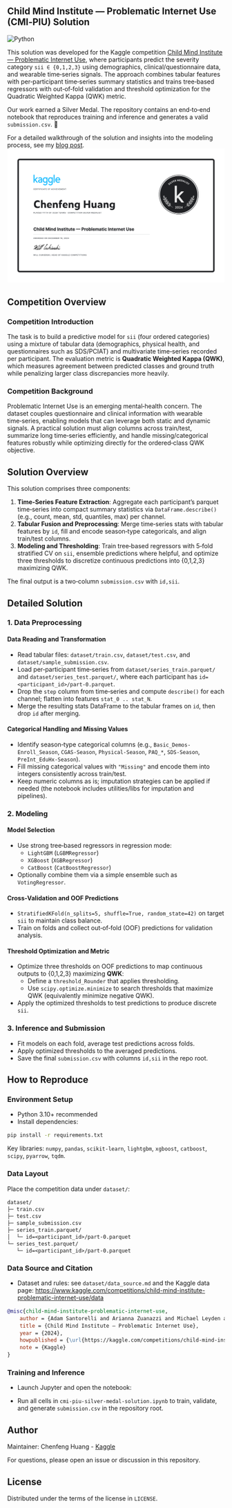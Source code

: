 ## Child Mind Institute — Problematic Internet Use (CMI‑PIU) Solution
![Python](https://img.shields.io/badge/python-3.10+-blue.svg)



This solution was developed for the Kaggle competition [Child Mind Institute — Problematic Internet Use](https://www.kaggle.com/competitions/child-mind-institute-problematic-internet-use), where participants predict the severity category `sii ∈ {0,1,2,3}` using demographics, clinical/questionnaire data, and wearable time‑series signals. The approach combines tabular features with per‑participant time‑series summary statistics and trains tree‑based regressors with out‑of‑fold validation and threshold optimization for the Quadratic Weighted Kappa (QWK) metric.

Our work earned a Silver Medal. The repository contains an end‑to‑end notebook that reproduces training and inference and generates a valid `submission.csv`. 🥈

For a detailed walkthrough of the solution and insights into the modeling process, see my [blog post](https://chenfenghuang.info/2024/12/20/Kaggle-CMI-PIU/).
![CMI‑PIU — Silver Medal](./fig/certificate.png)

## Competition Overview

### Competition Introduction

The task is to build a predictive model for `sii` (four ordered categories) using a mixture of tabular data (demographics, physical health, and questionnaires such as SDS/PCIAT) and multivariate time‑series recorded per participant. The evaluation metric is **Quadratic Weighted Kappa (QWK)**, which measures agreement between predicted classes and ground truth while penalizing larger class discrepancies more heavily.

### Competition Background

Problematic Internet Use is an emerging mental‑health concern. The dataset couples questionnaire and clinical information with wearable time‑series, enabling models that can leverage both static and dynamic signals. A practical solution must align columns across train/test, summarize long time‑series efficiently, and handle missing/categorical features robustly while optimizing directly for the ordered‑class QWK objective.

## Solution Overview

This solution comprises three components:

1. **Time‑Series Feature Extraction**: Aggregate each participant’s parquet time‑series into compact summary statistics via `DataFrame.describe()` (e.g., count, mean, std, quantiles, max) per channel.
2. **Tabular Fusion and Preprocessing**: Merge time‑series stats with tabular features by `id`, fill and encode season‑type categoricals, and align train/test columns.
3. **Modeling and Thresholding**: Train tree‑based regressors with 5‑fold stratified CV on `sii`, ensemble predictions where helpful, and optimize three thresholds to discretize continuous predictions into {0,1,2,3} maximizing QWK.

The final output is a two‑column `submission.csv` with `id,sii`.

## Detailed Solution

### 1. Data Preprocessing

#### Data Reading and Transformation

- Read tabular files: `dataset/train.csv`, `dataset/test.csv`, and `dataset/sample_submission.csv`.
- Load per‑participant time‑series from `dataset/series_train.parquet/` and `dataset/series_test.parquet/`, where each participant has `id=<participant_id>/part-0.parquet`.
- Drop the `step` column from time‑series and compute `describe()` for each channel; flatten into features `stat_0 .. stat_N`.
- Merge the resulting stats DataFrame to the tabular frames on `id`, then drop `id` after merging.

#### Categorical Handling and Missing Values

- Identify season‑type categorical columns (e.g., `Basic_Demos-Enroll_Season`, `CGAS-Season`, `Physical-Season`, `PAQ_*`, `SDS-Season`, `PreInt_EduHx-Season`).
- Fill missing categorical values with `"Missing"` and encode them into integers consistently across train/test.
- Keep numeric columns as is; imputation strategies can be applied if needed (the notebook includes utilities/libs for imputation and pipelines).

### 2. Modeling

#### Model Selection

- Use strong tree‑based regressors in regression mode:
  - `LightGBM` (`LGBMRegressor`)
  - `XGBoost` (`XGBRegressor`)
  - `CatBoost` (`CatBoostRegressor`)
- Optionally combine them via a simple ensemble such as `VotingRegressor`.

#### Cross‑Validation and OOF Predictions

- `StratifiedKFold(n_splits=5, shuffle=True, random_state=42)` on target `sii` to maintain class balance.
- Train on folds and collect out‑of‑fold (OOF) predictions for validation analysis.

#### Threshold Optimization and Metric

- Optimize three thresholds on OOF predictions to map continuous outputs to {0,1,2,3} maximizing **QWK**:
  - Define a `threshold_Rounder` that applies thresholding.
  - Use `scipy.optimize.minimize` to search thresholds that maximize QWK (equivalently minimize negative QWK).
- Apply the optimized thresholds to test predictions to produce discrete `sii`.

### 3. Inference and Submission

- Fit models on each fold, average test predictions across folds.
- Apply optimized thresholds to the averaged predictions.
- Save the final `submission.csv` with columns `id,sii` in the repo root.

## How to Reproduce

### Environment Setup

- Python 3.10+ recommended
- Install dependencies:

```bash
pip install -r requirements.txt
```

Key libraries: `numpy`, `pandas`, `scikit-learn`, `lightgbm`, `xgboost`, `catboost`, `scipy`, `pyarrow`, `tqdm`.

### Data Layout

Place the competition data under `dataset/`:

```
dataset/
├─ train.csv
├─ test.csv
├─ sample_submission.csv
├─ series_train.parquet/
│  └─ id=<participant_id>/part-0.parquet
└─ series_test.parquet/
   └─ id=<participant_id>/part-0.parquet
```

### Data Source and Citation

- Dataset and rules: see `dataset/data_source.md` and the Kaggle data page: https://www.kaggle.com/competitions/child-mind-institute-problematic-internet-use/data

```bibtex
@misc{child-mind-institute-problematic-internet-use,
    author = {Adam Santorelli and Arianna Zuanazzi and Michael Leyden and Logan Lawler and Maggie Devkin and Yuki Kotani and Gregory Kiar},
    title = {Child Mind Institute — Problematic Internet Use},
    year = {2024},
    howpublished = {\url{https://kaggle.com/competitions/child-mind-institute-problematic-internet-use}},
    note = {Kaggle}
}
```

### Training and Inference

- Launch Jupyter and open the notebook:

- Run all cells in `cmi-piu-silver-medal-solution.ipynb` to train, validate, and generate `submission.csv` in the repository root.

## Author

Maintainer: Chenfeng Huang - [Kaggle](https://www.kaggle.com/alrickh)

For questions, please open an issue or discussion in this repository.

## License

Distributed under the terms of the license in `LICENSE`.
 
